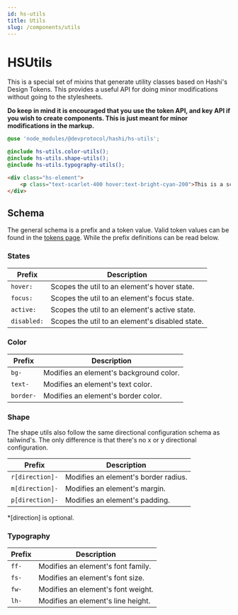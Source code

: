 ```yaml
---
id: hs-utils
title: Utils
slug: /components/utils
---
```

# HSUtils
This is a special set of mixins that generate utility classes based on Hashi's Design Tokens. This provides a useful API for doing minor modifications without going to the stylesheets.

**Do keep in mind it is encouraged that you use the token API, and key API if you wish to create components. This is just meant for minor modifications in the markup.**

```scss
@use 'node_modules/@devprotocol/hashi/hs-utils';

@include hs-utils.color-utils();
@include hs-utils.shape-utils();
@include hs-utils.typography-utils();
```

```html
<div class="hs-element">
    <p class="text-scarlet-400 hover:text-bright-cyan-200">This is a scarlet colored text that has a hover state.</p>
</div>
```

## Schema
The general schema is a prefix and a token value. Valid token values can be found in the [tokens page](../hs-core/tokens/index.mdx). While the prefix definitions can be read below.

### States
| Prefix      | Description                                     |
|-------------|-------------------------------------------------|
| `hover:`    | Scopes the util to an element's hover state.    |
| `focus:`    | Scopes the util to an element's focus state.    |
| `active:`   | Scopes the util to an element's active state.   |
| `disabled:` | Scopes the util to an element's disabled state. |

### Color
| Prefix    | Description                             |
|-----------|-----------------------------------------|
| `bg-`     | Modifies an element's background color. |
| `text-`   | Modifies an element's text color.       |
| `border-` | Modifies an element's border color.     |

### Shape
The shape utils also follow the same directional configuration schema as tailwind's. The only difference is that there's no x or y directional configuration.

| Prefix          | Description                          |
|-----------------|--------------------------------------|
| `r[direction]-` | Modifies an element's border radius. |
| `m[direction]-` | Modifies an element's margin.        |
| `p[direction]-` | Modifies an element's padding.       |

*[direction] is optional.

### Typography
| Prefix | Description                        |
|--------|------------------------------------|
| `ff-`  | Modifies an element's font family. |
| `fs-`  | Modifies an element's font size.   |
| `fw-`  | Modifies an element's font weight. |
| `lh-`  | Modifies an element's line height. |